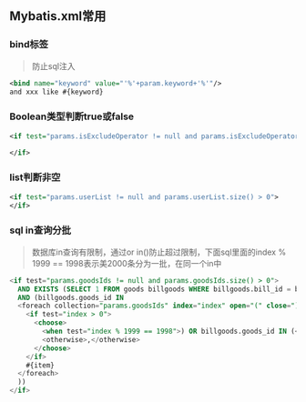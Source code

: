 ## Mybatis.xml常用

### bind标签

> 防止sql注入

```xml
<bind name="keyword" value="'%'+param.keyword+'%'"/>
and xxx like #{keyword}
```

### Boolean类型判断true或false

```xml
<if test="params.isExcludeOperator != null and params.isExcludeOperator">

</if>
```

### list判断非空

```xml
<if test="params.userList != null and params.userList.size() > 0">
</if>
```

### sql in查询分批
> 数据库in查询有限制，通过or in()防止超过限制，下面sql里面的index % 1999 == 1998表示美2000条分为一批，在同一个in中

```sql
<if test="params.goodsIds != null and params.goodsIds.size() > 0">
  AND EXISTS (SELECT 1 FROM goods billgoods WHERE billgoods.bill_id = bill.id
  AND (billgoods.goods_id IN
  <foreach collection="params.goodsIds" index="index" open="(" close=")" item="item">
    <if test="index > 0">
      <choose>
        <when test="index % 1999 == 1998">) OR billgoods.goods_id IN (</when>
        <otherwise>,</otherwise>
      </choose>
    </if>
    #{item}
  </foreach>
  ))
</if>
```
